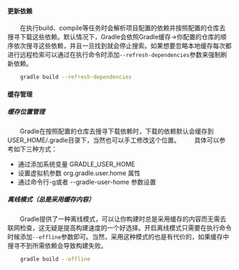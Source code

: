 #### 更新依赖
　　在执行build、compile等任务时会解析项目配置的依赖并按照配置的仓库去搜寻下载这些依赖。默认情况下，Gradle会依照Gradle缓存->你配置的仓库的顺序依次搜寻这些依赖，并且一旦找到就会停止搜索。如果想要忽略本地缓存每次都进行远程检索可以通过在执行命令时添加`--refresh-dependencies`参数来强制刷新依赖。
```bash
	gradle build --refresh-dependencies
```
#### 缓存管理

##### 缓存位置管理
　　Gradle在按照配置的仓库去搜寻下载依赖时，下载的依赖默认会缓存到USER_HOME/.gradle目录下，当然也可以手工修改这个位置。
　　具体可以参考如下三种方式：
  
- 通过添加系统变量 GRADLE_USER_HOME
- 设置虚拟机参数 org.gradle.user.home 属性
- 通过命令行-g或者 --gradle-user-home 参数设置 

##### 离线模式（总是采用缓存内容）
　　Gradle提供了一种离线模式，可以让你构建时总是采用缓存的内容而无需去联网检查，这无疑是提高构建速度的一个好选择。开启离线模式只需要在执行命令时候添加`--offline`参数即可。当然，采用这种模式的也是有代价的，如果缓存中搜寻不到所需依赖会导致构建失败。
```bash
	gradle build --offline
```